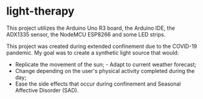 # light-therapy
This project utilizes the Arduino Uno R3 board, the Arduino IDE, the ADX1335 sensor, the NodeMCU ESP8266 and some LED strips. 

This project was created during extended confinement due to the COVID-19 pandemic. 
My goal was to create a synthetic light source that would: 
- Replicate the movement of the sun; - Adapt to current weather forecast; 
- Change depending on the user's physical activity completed during the day; 
- Ease the side effects that occur during confinement and Seasonal Affective Disorder (SAD).

 
